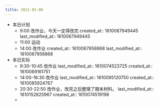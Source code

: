 ```yaml
---
title: 2021-01-08
---
```


- 本日计划
    - 9:00 改作业，今天一定得改完
      created_at:: 1610067949445
      last_modified_at:: 1610067949445
    - 11:00 运动
    - 14:00 改作业
      created_at:: 1610067958868
      last_modified_at:: 1610067958868
- 本日实际
    - 9:30-10:45 改作业
      last_modified_at:: 1610074523725
      created_at:: 1610069161751
    - 14:00-16:30 改作业
      last_modified_at:: 1610095120750
      created_at:: 1610085924767
    - 20:30-22:50 改作业，改完之后整理了期末材料。
      last_modified_at:: 1610152825967
      created_at:: 1610074519198
    -